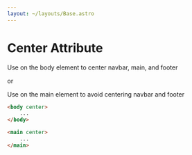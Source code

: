 ```yaml
---
layout: ~/layouts/Base.astro
---
```


# Center Attribute

Use on the body element to center navbar, main, and footer

or

Use on the main element to avoid centering navbar and footer

```html
<body center>
    ...
</body>

<main center>
    ...
</main>
```